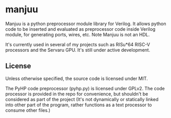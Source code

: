 # manjuu

Manjuu is a python preprocessor module library for Verilog. It allows python code to be inserted and evaluated as preprocessor code inside Verilog module, for generating ports, wires, etc. Note Manjuu is not an HDL.

It's currently used in several of my projects such as RISu*64 RISC-V processors and the Servaru GPU. It's still under active development.

## License

Unless otherwise specified, the source code is licensed under MIT.

The PyHP code preprocessor (pyhp.py) is licensed under GPLv2. The code processor is provided in the repo for convenience, but shouldn't be considered as part of the project (It's not dynamically or statically linked into other part of the program, rather functions as a text processor to consume other files.)
